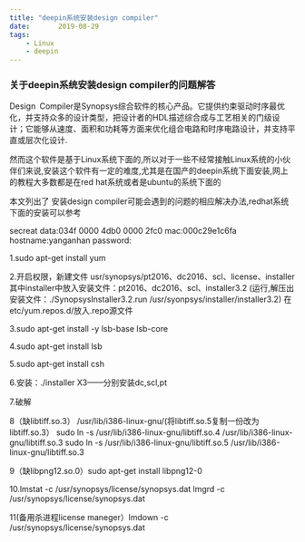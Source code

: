 ```yaml
---
title: "deepin系统安装design compiler"
date:       2019-08-29
tags:
	- Linux
	- deepin
---
```


### 关于deepin系统安装design compiler的问题解答
Design Compiler是Synopsys综合软件的核心产品。它提供约束驱动时序最优化，并支持众多的设计类型，把设计者的HDL描述综合成与工艺相关的门级设计；它能够从速度、面积和功耗等方面来优化组合电路和时序电路设计，并支持平直或层次化设计.

然而这个软件是基于Linux系统下面的,所以对于一些不经常接触Linux系统的小伙伴们来说,安装这个软件有一定的难度,尤其是在国产的deepin系统下面安装,网上的教程大多数都是在red hat系统或者是ubuntu的系统下面的  

本文列出了 安装design compiler可能会遇到的问题的相应解决办法,redhat系统下面的安装可以参考

secreat data:034f 0000 4db0 0000 2fc0
mac:000c29e1c6fa
hostname:yanganhan
password:

1.sudo apt-get install yum

2.开启权限，新建文件
  usr/synopsys/pt2016、dc2016、scl、license、installer
  其中installer中放入安装文件：pt2016、dc2016、scl、installer3.2
  (运行,解压出安装文件：./SynopsysInstaller3.2.run    /usr/syonpsys/installer/installer3.2)
  在etc/yum.repos.d/放入.repo源文件

3.sudo apt-get install -y lsb-base lsb-core

4.sudo apt-get install lsb

5.sudo apt-get install csh

6.安装：./installer   X3——分别安装dc,scl,pt

7.破解

8（缺libtiff.so.3）
  /usr/lib/i386-linux-gnu/(将libtiff.so.5复制一份改为libtiff.so.3）
  sudo ln -s /usr/lib/i386-linux-gnu/libtiff.so.4  /usr/lib/i386-linux-gnu/libtiff.so.3
  sudo ln -s /usr/lib/i386-linux-gnu/libtiff.so.5  /usr/lib/i386-linux-gnu/libtiff.so.3

9（缺libpng12.so.0）sudo apt-get install libpng12-0

10.lmstat -c /usr/synopsys/license/synopsys.dat
  lmgrd -c /usr/synopsys/license/synopsys.dat

11(备用杀进程license maneger）lmdown -c /usr/synopsys/license/synopsys.dat





